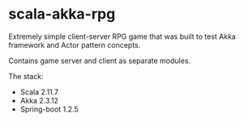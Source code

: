 scala-akka-rpg
===

Extremely simple client-server RPG game that was built to test Akka framework and Actor pattern concepts.

Contains game server and client as separate modules.

The stack:
* Scala 2.11.7
* Akka 2.3.12
* Spring-boot 1.2.5

